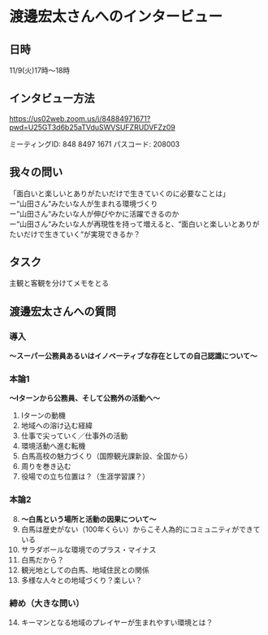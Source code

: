 # 渡邊宏太さんへのインタービュー

## 日時
11/9(火)17時〜18時

## インタビュー方法
https://us02web.zoom.us/j/84884971671?pwd=U25GT3d6b25aTVduSWVSUFZRUDVFZz09

ミーティングID: 848 8497 1671
パスコード: 208003

## 我々の問い
「面白いと楽しいとありがたいだけで生きていくのに必要なことは」  
ー“山田さん“みたいな人が生まれる環境づくり  
ー“山田さん“みたいな人が伸びやかに活躍できるのか  
ー“山田さん“みたいな人が再現性を持って増えると、“面白いと楽しいとありがたいだけで生きていく“が実現できるか？

## タスク
主観と客観を分けてメモをとる

## 渡邊宏太さんへの質問

### 導入
**〜スーパー公務員あるいはイノベーティブな存在としての自己認識について〜**

### 本論1
**〜Iターンから公務員、そして公務外の活動へ〜**
1. Iターンの動機
2. 地域への溶け込む経緯
3. 仕事で尖っていく／仕事外の活動
4. 環境活動へ進む転機
5. 白馬高校の魅力づくり（国際観光課新設、全国から）
6. 周りを巻き込む
7. 役場での立ち位置は？（生涯学習課？）

### 本論2
8. **〜白馬という場所と活動の因果について〜**
9. 白馬は歴史がない（100年くらい）からこそ人為的にコミュニティができている
10. サラダボールな環境でのプラス・マイナス
11. 白馬だから？
12. 観光地としての白馬、地域住民との関係
13. 多様な人々との地域づくり？楽しい？

### 締め（大きな問い）
14. キーマンとなる地域のプレイヤーが生まれやすい環境とは？



